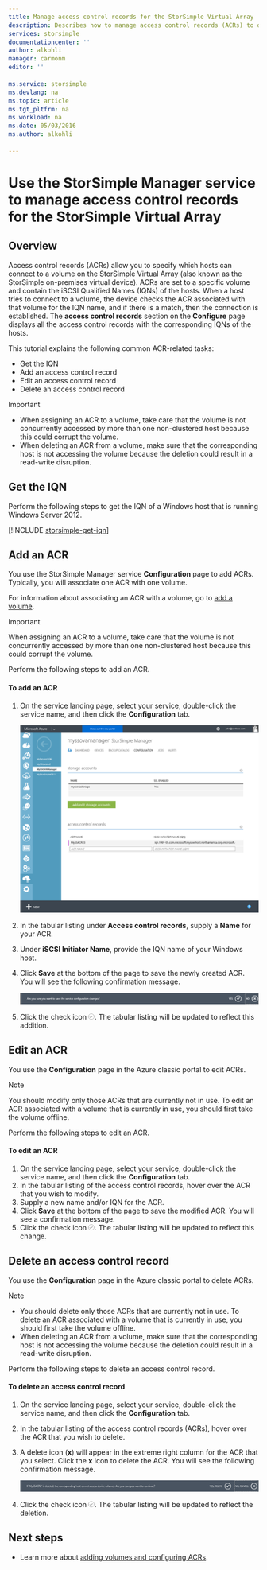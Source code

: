 ```yaml
---
title: Manage access control records for the StorSimple Virtual Array | Microsoft Azure
description: Describes how to manage access control records (ACRs) to determine which hosts can connect to a volume on the StorSimple Virtual Array.
services: storsimple
documentationcenter: ''
author: alkohli
manager: carmonm
editor: ''

ms.service: storsimple
ms.devlang: na
ms.topic: article
ms.tgt_pltfrm: na
ms.workload: na
ms.date: 05/03/2016
ms.author: alkohli

---
```

# Use the StorSimple Manager service to manage access control records for the StorSimple Virtual Array
## Overview
Access control records (ACRs) allow you to specify which hosts can connect to a volume on the StorSimple Virtual Array (also known as the StorSimple on-premises virtual device). ACRs are set to a specific volume and contain the iSCSI Qualified Names (IQNs) of the hosts. When a host tries to connect to a volume, the device checks the ACR associated with that volume for the IQN name, and if there is a match, then the connection is established. The **access control records** section on the **Configure** page displays all the access control records with the corresponding IQNs of the hosts.

This tutorial explains the following common ACR-related tasks:

* Get the IQN
* Add an access control record 
* Edit an access control record 
* Delete an access control record 

> [!IMPORTANT]
> * When assigning an ACR to a volume, take care that the volume is not concurrently accessed by more than one non-clustered host because this could corrupt the volume. 
> * When deleting an ACR from a volume, make sure that the corresponding host is not accessing the volume because the deletion could result in a read-write disruption.
> 
> 

## Get the IQN
Perform the following steps to get the IQN of a Windows host that is running Windows Server 2012.

[!INCLUDE [storsimple-get-iqn](../../includes/storsimple-get-iqn.md)]

## Add an ACR
You use the StorSimple Manager service **Configuration** page to add ACRs. Typically, you will associate one ACR with one volume.

For information about associating an ACR with a volume, go to [add a volume](storsimple-ova-deploy3-iscsi-setup.md#step-3-add-a-volume).

> [!IMPORTANT]
> When assigning an ACR to a volume, take care that the volume is not concurrently accessed by more than one non-clustered host because this could corrupt the volume.
> 
> 

Perform the following steps to add an ACR.

#### To add an ACR
1. On the service landing page, select your service, double-click the service name, and then click the **Configuration** tab.
   
    ![configuration tab](./media/storsimple-ova-manage-acrs/acr1.png)
2. In the tabular listing under **Access control records**, supply a **Name** for your ACR.
3. Under **iSCSI Initiator Name**, provide the IQN name of your Windows host. 
4. Click **Save** at the bottom of the page to save the newly created ACR. You will see the following confirmation message.
   
    ![confirmation message](./media/storsimple-ova-manage-acrs/acr2.png)
5. Click the check icon ![check icon](./media/storsimple-ova-manage-acrs/check-icon.png). The tabular listing will be updated to reflect this addition.

## Edit an ACR
You use the **Configuration** page in the Azure classic portal to edit ACRs. 

> [!NOTE]
> You should modify only those ACRs that are currently not in use. To edit an ACR associated with a volume that is currently in use, you should first take the volume offline.
> 
> 

Perform the following steps to edit an ACR.

#### To edit an ACR
1. On the service landing page, select your service, double-click the service name, and then click the **Configuration** tab.
2. In the tabular listing of the access control records, hover over the ACR that you wish to modify.
3. Supply a new name and/or IQN for the ACR.
4. Click **Save** at the bottom of the page to save the modified ACR. You will see a confirmation message. 
5. Click the check icon ![check icon](./media/storsimple-ova-manage-acrs/check-icon.png). The tabular listing will be updated to reflect this change.

## Delete an access control record
You use the **Configuration** page in the Azure classic portal to delete ACRs. 

> [!NOTE]
> * You should delete only those ACRs that are currently not in use. To delete an ACR associated with a volume that is currently in use, you should first take the volume offline.
> * When deleting an ACR from a volume, make sure that the corresponding host is not accessing the volume because the deletion could result in a read-write disruption.
> 
> 

Perform the following steps to delete an access control record.

#### To delete an access control record
1. On the service landing page, select your service, double-click the service name, and then click the **Configuration** tab.
2. In the tabular listing of the access control records (ACRs), hover over the ACR that you wish to delete.
3. A delete icon (**x**) will appear in the extreme right column for the ACR that you select. Click the **x** icon to delete the ACR. You will see the following confirmation message.
   
    ![confirmation message](./media/storsimple-ova-manage-acrs/acr3.png)
4. Click the check icon ![check icon](./media/storsimple-ova-manage-acrs/check-icon.png). The tabular listing will be updated to reflect the deletion.

## Next steps
* Learn more about [adding volumes and configuring ACRs](storsimple-ova-deploy3-iscsi-setup.md#step-3-add-a-volume).

